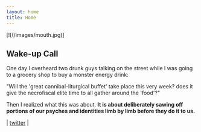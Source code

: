 ```yaml
---
layout: home
title: Home
---
```




[![(/images/mouth.jpg)]

## Wake-up Call

One day I overheard two drunk guys talking on the street while I was going to a grocery shop to buy a monster energy drink:

"Will the 'great cannibal-liturgical buffet' take place this very week? does it give the necrofiscal elite time to all gather around the 'food'?"

Then I realized what this was about. **It is about deliberately sawing off portions of our psyches and identities limb by limb before they do it to us.**

| [twitter](https://twitter.com/haveanartblog) |
